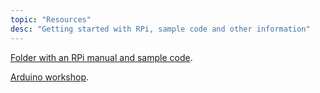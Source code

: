 ```yaml
---
topic: "Resources"
desc: "Getting started with RPi, sample code and other information"
---
```


[Folder with an RPi manual and sample code](https://drive.google.com/drive/folders/1vP1nLQeoSgEY7YPkkQ4TkVOcpBIt3Ko8?usp=sharing).

[Arduino workshop](https://sites.google.com/a/eng.ucsd.edu/arduino/).
